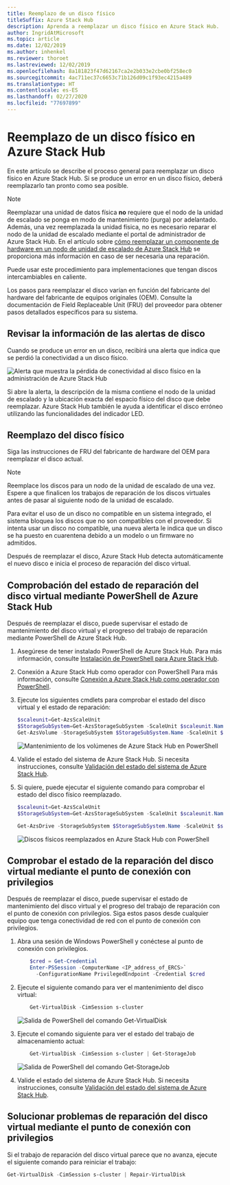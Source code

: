 ```yaml
---
title: Reemplazo de un disco físico
titleSuffix: Azure Stack Hub
description: Aprenda a reemplazar un disco físico en Azure Stack Hub.
author: IngridAtMicrosoft
ms.topic: article
ms.date: 12/02/2019
ms.author: inhenkel
ms.reviewer: thoroet
ms.lastreviewed: 12/02/2019
ms.openlocfilehash: 8a181823f47d62167ca2e2b033e2cbe0bf258ec0
ms.sourcegitcommit: 4ac711ec37c6653c71b126d09c1f93ec4215a489
ms.translationtype: HT
ms.contentlocale: es-ES
ms.lasthandoff: 02/27/2020
ms.locfileid: "77697899"
---
```

# <a name="replace-a-physical-disk-in-azure-stack-hub"></a>Reemplazo de un disco físico en Azure Stack Hub

En este artículo se describe el proceso general para reemplazar un disco físico en Azure Stack Hub. Si se produce un error en un disco físico, deberá reemplazarlo tan pronto como sea posible.

> [!Note]  
> Reemplazar una unidad de datos física **no** requiere que el nodo de la unidad de escalado se ponga en modo de mantenimiento (purga) por adelantado. Además, una vez reemplazada la unidad física, no es necesario reparar el nodo de la unidad de escalado mediante el portal de administrador de Azure Stack Hub. En el artículo sobre [cómo reemplazar un componente de hardware en un nodo de unidad de escalado de Azure Stack Hub](azure-stack-replace-component.md) se proporciona más información en caso de ser necesaria una reparación.

Puede usar este procedimiento para implementaciones que tengan discos intercambiables en caliente.

Los pasos para reemplazar el disco varían en función del fabricante del hardware del fabricante de equipos originales (OEM). Consulte la documentación de Field Replaceable Unit (FRU) del proveedor para obtener pasos detallados específicos para su sistema.

## <a name="review-disk-alert-information"></a>Revisar la información de las alertas de disco
Cuando se produce un error en un disco, recibirá una alerta que indica que se perdió la conectividad a un disco físico.

![Alerta que muestra la pérdida de conectividad al disco físico en la administración de Azure Stack Hub](media/azure-stack-replace-disk/DiskAlert.png)

Si abre la alerta, la descripción de la misma contiene el nodo de la unidad de escalado y la ubicación exacta del espacio físico del disco que debe reemplazar. Azure Stack Hub también le ayuda a identificar el disco erróneo utilizando las funcionalidades del indicador LED.

## <a name="replace-the-physical-disk"></a>Reemplazo del disco físico

Siga las instrucciones de FRU del fabricante de hardware del OEM para reemplazar el disco actual.

> [!note]
> Reemplace los discos para un nodo de la unidad de escalado de una vez. Espere a que finalicen los trabajos de reparación de los discos virtuales antes de pasar al siguiente nodo de la unidad de escalado.

Para evitar el uso de un disco no compatible en un sistema integrado, el sistema bloquea los discos que no son compatibles con el proveedor. Si intenta usar un disco no compatible, una nueva alerta le indica que un disco se ha puesto en cuarentena debido a un modelo o un firmware no admitidos.

Después de reemplazar el disco, Azure Stack Hub detecta automáticamente el nuevo disco e inicia el proceso de reparación del disco virtual.

## <a name="check-the-status-of-virtual-disk-repair-using-azure-stack-hub-powershell"></a>Comprobación del estado de reparación del disco virtual mediante PowerShell de Azure Stack Hub

Después de reemplazar el disco, puede supervisar el estado de mantenimiento del disco virtual y el progreso del trabajo de reparación mediante PowerShell de Azure Stack Hub.

1. Asegúrese de tener instalado PowerShell de Azure Stack Hub. Para más información, consulte [Instalación de PowerShell para Azure Stack Hub](azure-stack-powershell-install.md).
2. Conexión a Azure Stack Hub como operador con PowerShell Para más información, consulte [Conexión a Azure Stack Hub como operador con PowerShell](azure-stack-powershell-configure-admin.md).
3. Ejecute los siguientes cmdlets para comprobar el estado del disco virtual y el estado de reparación:

    ```powershell  
    $scaleunit=Get-AzsScaleUnit
    $StorageSubSystem=Get-AzsStorageSubSystem -ScaleUnit $scaleunit.Name
    Get-AzsVolume -StorageSubSystem $StorageSubSystem.Name -ScaleUnit $scaleunit.name | Select-Object VolumeLabel, OperationalStatus, RepairStatus
    ```

    ![Mantenimiento de los volúmenes de Azure Stack Hub en PowerShell](media/azure-stack-replace-disk/get-azure-stack-volumes-health.png)

4. Valide el estado del sistema de Azure Stack Hub. Si necesita instrucciones, consulte [Validación del estado del sistema de Azure Stack Hub](azure-stack-diagnostic-test.md).
5. Si quiere, puede ejecutar el siguiente comando para comprobar el estado del disco físico reemplazado.

    ```powershell  
    $scaleunit=Get-AzsScaleUnit
    $StorageSubSystem=Get-AzsStorageSubSystem -ScaleUnit $scaleunit.Name

    Get-AzsDrive -StorageSubSystem $StorageSubSystem.Name -ScaleUnit $scaleunit.name | Sort-Object StorageNode,MediaType,PhysicalLocation | Format-Table Storagenode, Healthstatus, PhysicalLocation, Model, MediaType,  CapacityGB, CanPool, CannotPoolReason
    ```

    ![Discos físicos reemplazados en Azure Stack Hub con PowerShell](media/azure-stack-replace-disk/check-replaced-physical-disks-azure-stack.png)

## <a name="check-the-status-of-virtual-disk-repair-using-the-privileged-endpoint"></a>Comprobar el estado de la reparación del disco virtual mediante el punto de conexión con privilegios

Después de reemplazar el disco, puede supervisar el estado de mantenimiento del disco virtual y el progreso del trabajo de reparación con el punto de conexión con privilegios. Siga estos pasos desde cualquier equipo que tenga conectividad de red con el punto de conexión con privilegios.

1. Abra una sesión de Windows PowerShell y conéctese al punto de conexión con privilegios.

    ```powershell
        $cred = Get-Credential
        Enter-PSSession -ComputerName <IP_address_of_ERCS>`
          -ConfigurationName PrivilegedEndpoint -Credential $cred
    ```
  
2. Ejecute el siguiente comando para ver el mantenimiento del disco virtual:

    ```powershell
        Get-VirtualDisk -CimSession s-cluster
    ```

   ![Salida de PowerShell del comando Get-VirtualDisk](media/azure-stack-replace-disk/GetVirtualDiskOutput.png)

3. Ejecute el comando siguiente para ver el estado del trabajo de almacenamiento actual:

    ```powershell
        Get-VirtualDisk -CimSession s-cluster | Get-StorageJob
    ```

    ![Salida de PowerShell del comando Get-StorageJob](media/azure-stack-replace-disk/GetStorageJobOutput.png)

4. Valide el estado del sistema de Azure Stack Hub. Si necesita instrucciones, consulte [Validación del estado del sistema de Azure Stack Hub](azure-stack-diagnostic-test.md).

## <a name="troubleshoot-virtual-disk-repair-using-the-privileged-endpoint"></a>Solucionar problemas de reparación del disco virtual mediante el punto de conexión con privilegios

Si el trabajo de reparación del disco virtual parece que no avanza, ejecute el siguiente comando para reiniciar el trabajo:

```powershell
Get-VirtualDisk -CimSession s-cluster | Repair-VirtualDisk
```

